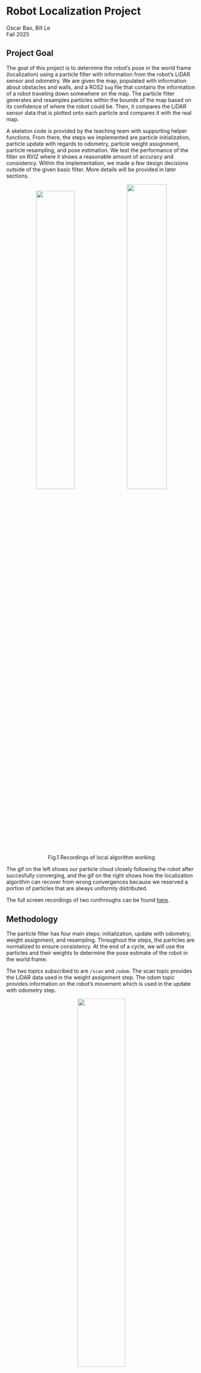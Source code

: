 # Robot Localization Project

Oscar Bao, Bill Le  
Fall 2025

## Project Goal

The goal of this project is to determine the robot’s pose in the world frame (localization) using a particle filter with information from the robot’s LiDAR sensor and odometry. We are given the map, populated with information about obstacles and walls, and a ROS2 `bag` file that contains the information of a robot traveling down somewhere on the map. The particle filter generates and resamples particles within the bounds of the map based on its confidence of where the robot could be. Then, it compares the LiDAR sensor data that is plotted onto each particle and compares it with the real map. 

A skeleton code is provided by the teaching team with supporting helper functions. From there, the steps we implemented are particle initialization, particle update with regards to odometry, particle weight assignment, particle resampling, and pose estimation. We test the performance of the filter on RVIZ where it shows a reasonable amount of accuracy and consistency. Within the implementation, we made a few design decisions outside of the given basic filter. More details will be provided in later sections.

<p align="center">
<img src="assets/Following.gif" style="width:45%; height:auto; margin-right: 5px;">
<img src="assets/Localizing.gif" style="width:45.5%; height:auto; margin-left: 5px;"> <br>
Fig.1 Recordings of local algorithm working
</p>

The gif on the left shows our particle cloud closely following the robot after succesfully converging, and the gif on the right shows how the localization algorithm can recover from wrong convergences because we reserved a portion of particles that are always uniformly distributed.

The full screen recordings of two runthroughs can be found [here](https://olincollege-my.sharepoint.com/:f:/g/personal/xbao_olin_edu/EnM85PzJkjZNhfwgBXLRSNsB_8hwo-6voIztSSql0D6m4w?e=Ueln1t).

## Methodology

The particle filter has four main steps: initialization, update with odometry, weight assignment, and resampling. Throughout the steps, the particles are normalized to ensure consistency. At the end of a cycle, we will use the particles and their weights to determine the pose estimate of the robot in the world frame. 

The two topics subscribed to are `/scan` and `/odom`. The scan topic provides the LiDAR data used in the weight assignment step. The odom topic provides information on the robot’s movement which is used in the update with odometry step.

<p align="center">
<img src="assets/methodology.jpg" style="width:50%; height:auto;"> <br>
Fig.2 System diagram
</p>

### Particle Initialization

The first step of the filter is initializing the particles within the map bounds. We get the map bounds from the `occupancy_field` object (occupancy_field.py) provided by the teaching team. The particles are then generated within the bounding boxes of the map through a uniform distribution, meaning that every location in the bounded area has an equal chance of occurring. Each particle is assigned an equal weight where the sum of all the weights of every particle adds up to one. The generated particles are added to the particle cloud list to be used in the later steps. 

```python
particle = Particle(

x=np.random.uniform(low=self.bbox[0][0], high=self.bbox[0][1]),

y=np.random.uniform(low=self.bbox[1][0], high=self.bbox[1][1]),

theta=np.random.uniform(low=-np.pi, high=np.pi),

w=1 / self.n_particles)
```

### Particle Weight Normalization

The weight normalization method we chose was that all particle weights must add up to one. During the resampling step, we resample the particles based on probabilities (the confidence we have on each particle), where each particle represents a guess of where the robot could be. Hence, the weights adding up to one is consistent with this resampling method, as a probability of one represents all the possible choices,

```math
w_{i,t+1} = \frac{w_{i,t}}{\sum^{n_p}_{k=0} w_{k,t}}
```

where $n_p$ is the number of particles.

### Particle update with odometry

The skeleton code provided us with the changes in the robot pose based on the base frame, which is called `delta`. The changes, `delta`, are already provided within the world frame, simplifying the task for us greatly. We add the changes in `x` to each particle, and do the same with `y` and `theta`.

```python
particle.x = particle.x + delta[0]
particle.y = particle.y + delta[1]
particle.theta = particle.theta + delta[2]
```

However, we have to ensure that our representation of angles is consistent. We decide that the best representation of angle is to represent the values in the ranges of (-1.57, 1.57) in radians. The helper code provides an angle normalization function to perform this task.

### Particle Weight Assignment

We assigned weight based on the LiDAR readings from the Turtle Bot. For each LiDAR reading passed in, we translate it from the original polar coordinates to Cartesian coordinates, and offset it by each particle’s position and heading. Namely, for each scan with distance $r$ and heading $\theta$, we calculate its position in relation to each particle by 

```math
\begin{align*}
x &= r \times \cos(\theta) + \text{particle.x} \\
y &= r \times \sin(\theta) + \text{particle.y}
\end{align*}
```  
  
Doing so, we get a list of `map` frame coordinates that represent where the scan is in the `map` frame, if the robot were at the particular particle’s position. We then utilize the provided `get_closest_obstacle_distance()` function, which takes in coordinates from the `map` frame and returns a scalar number representing the distance from that point to the closest obstacle. 

In an ideal world, if the particle’s position is 100% correct, the distance returned for every scan, or `error`, should be 0. Therefore, after we pass in each particle scan’s coordinate and get an `error`, we can calculate the penalty to its weight given how far off it is. We utilized a Gaussian function to determine the penalty, specifically

```math
p = -\frac{error^2}{2\sigma ^2},
```

where $p$ is the penalty, and $\sigma$ is the sensitivity constant, with a lower $\sigma$ being more forigiving, and vice versa. 

Finally, to calculate the weight of each particle, we sum up the penalty and apply it to an exponential function, 

```math
w = \exp\left(\frac{\sum{p}}{n}\right),
```

where $n$ is the number of valid scans. 

With each particle's weight calculated, we normalize them and ship it off to resampling. 

### Particle Resampling

The resampling comprises three smaller steps: discrete resampling, generating random uniform particles, and adding noise. The discrete resampling aims to converge the points into poses that have higher weights (confidence). However, we are also aware that there is a possibility of convergence at a local minimum. The random uniform particles tackle this problem by always leaving an option for the filter to escape the minimum. Finally, adding noise ensures that there are new particles being introduced around the area of convergence.

Discrete resampling generates particles based on a provided list of particles and their weights, which acts as probabilities. If one particle has much higher weights than the rest, we know more of the exact copy of that particle will be generated. If the weights are low, the particle will appear less often or not appear at all. With this, copies of particles that are more confident will be generated at a higher rate, leading to convergence at the likely pose.

```python
self.particle_cloud = draw_random_sample(self.particle_cloud, self.weight_list, len(self.particle_cloud))
```

If multiple locations on the map have the same features, there is a high chance of convergence at a local minimum. We counteract this by always generating random particles in a uniform distribution around the map. Our filter works best when the ratio is 20% of particles generated randomly. In a situation where the filter has converged at a local minimum, the randomly generated particles could be at a more likely position, giving it a higher weight. In the next iteration, more particles will now be generated at that location, breaking us out of the local minimum.

<p align="center">
<img src="assets/uniform_spread.png" style="width:45%; height:auto;"> <br>
Fig.3 Particles in green showing that 20% of them are uniformly distributed at all time

</p>

Using only discrete resampling, the filter is stuck with the same points that were generated at the initialization step. It is very likely those particles are not the most optimal pose locations. Therefore, by adding noise, we introduce new particles which could have higher confidences than existing particles. The method to add noise is by generating points based on a normal distribution around the mean zero. The standard deviation is calculated based on the existing particle clouds. The standard deviation of the particle cloud generally introduces too much noise. Therefore, we divided the standard deviation by a constant to ensure more consistency in our filter. This approach allows us to generate more noise when particle clouds are not confident, and slowly decrease the amount of noise as the particle filter becomes more confident.

```math
\begin{align*}
s_x &= \sqrt{\frac{\sum_{i=0}^{n_p} x_i - \bar{x}}{n_p - 1}} \\
s_y &= \sqrt{\frac{\sum_{i=0}^{n_p} y_i - \bar{y}}{n_p - 1}}
\end{align*}
```

For normal distribution generation:

```math
\begin{align*}
std &= \frac{s_x}{15} \\
std &= \frac{s_y}{15}
\end{align*}
```


### Pose Estimation

After we have an updated particle cloud, we calculate the robot's pose by doing a weighted sum of the robot's `x` and `y` position, and averaging the headings of the top 100 particles by weight. The reason for a special treatment for heading is that it's harder to sum angles by weight, so we decided to approximate that by simply averaging the top 100 particles. Therefore, for robot pose $Pose_x$, $Pose_y$, and $Pose_\theta$,

```math
\begin{align*}
Pose_x &= \sum_{i=0}^{n}{w_i x_i} & Pose_y &= \sum_{i=0}^{n}{w_i y_i}
\end{align*} \\

Pose_\theta = \text{atan2}(\sum_{i=0}^{100}{\sin(\theta_i)}, \sum_{i=0}^{100}{\cos(\theta_i)}),
```

where $n$ is the number of particles.

## Noticeable Design Decisions

Initially, we had problems with the filter converging at a local minimum. And since all particles are fairly confident, they slowly collapsed into one point and the filter was stuck. To tackle this, we introduced random particles that are generated using a uniform distribution, meaning that random particles will be generated every cycle with an equal chance at every location in the map. This ensures that, when our filter converges at a local minimum, there will always be a chance we can get out if a randomly generated particle is at a more likely pose. We tested the filter with differing ratios and qualitatively decided that the ratio 10% allows for the best performance, with just enough random particles to escape local minimums consistently without trading off the confidence that we have in our current filter’s most confident pose. We also had a problem with our particles collapsing onto exactly one pose. Our solution to this was to add noise, generating new points so that our filter does not get stuck with only one guess. The reason we chose the normal distribution was because it gave us an algorithmic way to change how much noise we are adding as the particles converge.

## Conclusion

### Challenges

The main challenge we faced in this project was figuring out which part of the code was working incorrectly. Because we developed our code implementation of assigned steps separately and did not test them until full integration, debugging became extremely difficult. When the system failed to behave as expected, it was unclear which specific section was responsible for the issue. This lack of early testing meant that errors from different components interacted in complex ways, making it hard to isolate the root cause. As a result, we spent significant time tracing the flow of data and outputs between topics, often testing hypotheses blindly. For instance, we encountered problems in the implementation of particle updates with odometry but could not identify the source of the inaccuracy because hundreds of particles made the results difficult to interpret. Eventually, we simplified the test case by using only one particle, which helped reveal the incorrect behavior.

### Improvement and Future Works

In the initialization/resampling steps, we can generate particles only within the map. The bounding box is approximately two to three times bigger than the actual map itself. Lots of particles are generated in spaces that are impractical and provide no value to the filter. Better particles means better guesses and could reduce the amount of time it takes to converge. This could also lower the amount of particles we need to generate, decreasing computational load.

Currently, pose estimation is based on the mean of all `x`, `y`, and `theta` values. This is fine when there is only one area of convergence but is impractical when there are multiple, as it will return a pose between the two areas of convergence. Instead, in our future implementation, we will use the modal class to classify points into grids on the map, and find the average of the points in that grid. This implementation can be done through the 2D histogram class from numpy. Furthermore, we can then return multiple possible poses with confidence attached to them. At the start of the run, the robot does not know whether it is on the left or right side of the MAC third floor, and providing this information with multiple possible poses is more transparent and accurate.

If given more time, we would also like to apply our particle filter on the physical Neato. It’ll be interesting having to account for the unpredictability of changing furniture, error in encoder readings, and many other problems that can occur.

### Lessons for Future Projects

In this project, we wrote our code separately and didn’t bother testing our code until we integrated every part together. This led to the challenges mentioned above, of not knowing which steps of the implementation were incorrect. Next time, we will test code early and often before each implementation becomes too intertwined in the system, especially when there are multiple incorrect sections. Incremental testing after each development milestone will save time during debugging but also improve our confidence in the progress we’ve made.

In the same vein, we must create clear evaluation criteria and structured testing exercises to provide measurable standards for progress. For example, we had trouble identifying a problem, incorrect implementation of updating particles with odometry, because it was hard to spot the error with 300 particles to look at. Eventually, we figured that we can create one particle and see what it actually does, which finally gave us a clue that there was a problem. Well-defined tests ensure that each subsystem meets its intended purpose. So when a problem arises, we can narrow down critical areas to debug.

Third, we learned the importance of challenging our assumptions. An incorrect implementation in one step can easily mask or misrepresent issues in another, leading to misdiagnosis of problems. Regularly testing and verifying assumptions can help prevent cascading misunderstandings.

Finally, collaboration and discussion with other groups were invaluable. Sharing ideas and comparing implementation strategies often revealed conceptual errors or alternative solutions that might not have been apparent within our own team. This exchange of perspectives strengthened both our technical approach and our overall understanding of the system.



